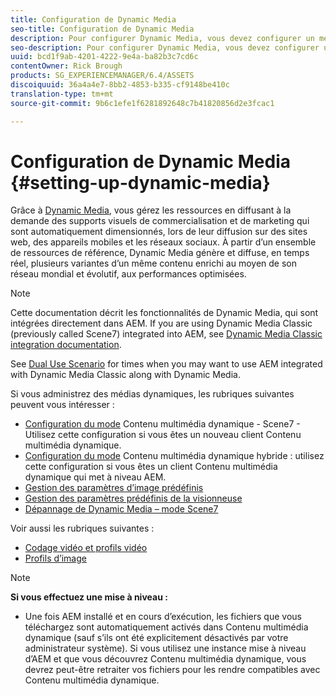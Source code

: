 ```yaml
---
title: Configuration de Dynamic Media
seo-title: Configuration de Dynamic Media
description: Pour configurer Dynamic Media, vous devez configurer un média dynamique et gérer les paramètres prédéfinis d’image et de visionneuse.
seo-description: Pour configurer Dynamic Media, vous devez configurer un média dynamique et gérer les paramètres prédéfinis d’image et de visionneuse.
uuid: bcd1f9ab-4201-4222-9e4a-ba82b3c7cd6c
contentOwner: Rick Brough
products: SG_EXPERIENCEMANAGER/6.4/ASSETS
discoiquuid: 36a4a4e7-8bb2-4853-b335-cf9148be410c
translation-type: tm+mt
source-git-commit: 9b6c1efe1f6281892648c7b41820856d2e3fcac1

---
```



# Configuration de Dynamic Media {#setting-up-dynamic-media}

Grâce à [Dynamic Media](https://www.adobe.com/solutions/web-experience-management/dynamic-media.html), vous gérez les ressources en diffusant à la demande des supports visuels de commercialisation et de marketing qui sont automatiquement dimensionnés, lors de leur diffusion sur des sites web, des appareils mobiles et les réseaux sociaux. À partir d’un ensemble de ressources de référence, Dynamic Media génère et diffuse, en temps réel, plusieurs variantes d’un même contenu enrichi au moyen de son réseau mondial et évolutif, aux performances optimisées.

>[!NOTE]
>
>Cette documentation décrit les fonctionnalités de Dynamic Media, qui sont intégrées directement dans AEM. If you are using Dynamic Media Classic (previously called Scene7) integrated into AEM, see [Dynamic Media Classic integration documentation](/help/sites-administering/scene7.md).
>
>See [Dual Use Scenario](/help/sites-administering/scene7.md#dual-use-scenario) for times when you may want to use AEM integrated with Dynamic Media Classic along with Dynamic Media.

Si vous administrez des médias dynamiques, les rubriques suivantes peuvent vous intéresser :

* [Configuration du mode](config-dms7.md) Contenu multimédia dynamique - Scene7 - Utilisez cette configuration si vous êtes un nouveau client Contenu multimédia dynamique.
* [Configuration du mode](config-dynamic.md) Contenu multimédia dynamique hybride : utilisez cette configuration si vous êtes un client Contenu multimédia dynamique qui met à niveau AEM.
* [Gestion des paramètres d’image prédéfinis](managing-image-presets.md)
* [Gestion des paramètres prédéfinis de la visionneuse](managing-viewer-presets.md)
* [Dépannage de Dynamic Media – mode Scene7](troubleshoot-dms7.md)

Voir aussi les rubriques suivantes :

* [Codage vidéo et profils vidéo](video-profiles.md)
* [Profils d’image](image-profiles.md)

>[!NOTE]
>
>**Si vous effectuez une mise à niveau :**
>
>* Une fois AEM installé et en cours d’exécution, les fichiers que vous téléchargez sont automatiquement activés dans Contenu multimédia dynamique (sauf s’ils ont été explicitement désactivés par votre administrateur système). Si vous utilisez une instance mise à niveau d’AEM et que vous découvrez Contenu multimédia dynamique, vous devrez peut-être retraiter vos fichiers pour les rendre compatibles avec Contenu multimédia dynamique.